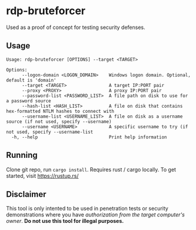 # rdp-bruteforcer

Used as a proof of concept for testing security defenses.

## Usage
```
Usage: rdp-bruteforcer [OPTIONS] --target <TARGET>

Options:
      --logon-domain <LOGON_DOMAIN>    Windows logon domain. Optional, default is 'domain'
      --target <TARGET>                A target IP:PORT pair
      --proxy <PROXY>                  A proxy IP:PORT pair
      --password-list <PASSWORD_LIST>  A file path on disk to use for a password source
      --hash-list <HASH_LIST>          A file on disk that contains hex-formatted NTLM hashes to connect with
      --username-list <USERNAME_LIST>  A file on disk as a username source (if not used, specify --username)
      --username <USERNAME>            A specific username to try (if not used, specify --username-list
  -h, --help                           Print help information
```

## Running
Clone git repo, run `cargo install`. Requires rust / cargo locally. To get started, visit https://rustup.rs/

## Disclaimer

This tool is only intented to be used in penetration tests or security demonstrations where you have *authorization from the target computer's owner*. **Do not use this tool for illegal purposes.**
